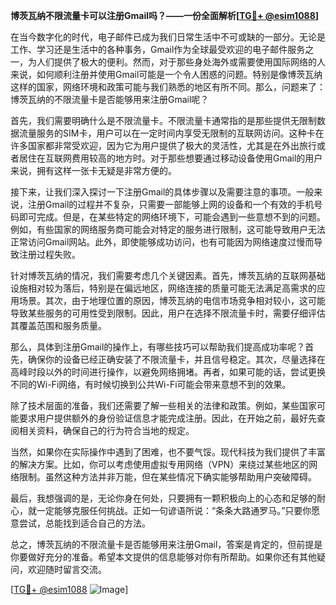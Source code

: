 **博茨瓦纳不限流量卡可以注册Gmail吗？——一份全面解析[[TG💪+ @esim1088](https://t.me/s/esim1088)]**

在当今数字化的时代，电子邮件已成为我们日常生活中不可或缺的一部分。无论是工作、学习还是生活中的各种事务，Gmail作为全球最受欢迎的电子邮件服务之一，为人们提供了极大的便利。然而，对于那些身处海外或需要使用国际网络的人来说，如何顺利注册并使用Gmail可能是一个令人困惑的问题。特别是像博茨瓦纳这样的国家，网络环境和政策可能与我们熟悉的地区有所不同。那么，问题来了：博茨瓦纳的不限流量卡是否能够用来注册Gmail呢？

首先，我们需要明确什么是不限流量卡。不限流量卡通常指的是那些提供无限制数据流量服务的SIM卡，用户可以在一定时间内享受无限制的互联网访问。这种卡在许多国家都非常受欢迎，因为它为用户提供了极大的灵活性，尤其是在外出旅行或者居住在互联网费用较高的地方时。对于那些想要通过移动设备使用Gmail的用户来说，拥有这样一张卡无疑是非常方便的。

接下来，让我们深入探讨一下注册Gmail的具体步骤以及需要注意的事项。一般来说，注册Gmail的过程并不复杂，只需要一部能够上网的设备和一个有效的手机号码即可完成。但是，在某些特定的网络环境下，可能会遇到一些意想不到的问题。例如，有些国家的网络服务商可能会对特定的服务进行限制，这可能导致用户无法正常访问Gmail网站。此外，即使能够成功访问，也有可能因为网络速度过慢而导致注册过程失败。

针对博茨瓦纳的情况，我们需要考虑几个关键因素。首先，博茨瓦纳的互联网基础设施相对较为落后，特别是在偏远地区，网络连接的质量可能无法满足高需求的应用场景。其次，由于地理位置的原因，博茨瓦纳的电信市场竞争相对较小，这可能导致某些服务的可用性受到限制。因此，用户在选择不限流量卡时，需要仔细评估其覆盖范围和服务质量。

那么，具体到注册Gmail的操作上，有哪些技巧可以帮助我们提高成功率呢？首先，确保你的设备已经正确安装了不限流量卡，并且信号稳定。其次，尽量选择在高峰时段以外的时间进行操作，以避免网络拥堵。再者，如果可能的话，尝试更换不同的Wi-Fi网络，有时候切换到公共Wi-Fi可能会带来意想不到的效果。

除了技术层面的准备，我们还需要了解一些相关的法律和政策。例如，某些国家可能要求用户提供额外的身份验证信息才能完成注册。因此，在开始之前，最好先查阅相关资料，确保自己的行为符合当地的规定。

当然，如果你在实际操作中遇到了困难，也不要气馁。现代科技为我们提供了丰富的解决方案。比如，你可以考虑使用虚拟专用网络（VPN）来绕过某些地区的网络限制。虽然这种方法并非万能，但在某些情况下确实能够帮助用户突破障碍。

最后，我想强调的是，无论你身在何处，只要拥有一颗积极向上的心态和足够的耐心，就一定能够克服任何挑战。正如一句谚语所说：“条条大路通罗马。”只要你愿意尝试，总能找到适合自己的方法。

总之，博茨瓦纳的不限流量卡是否能够用来注册Gmail，答案是肯定的，但前提是你要做好充分的准备。希望本文提供的信息能够对你有所帮助。如果你还有其他疑问，欢迎随时留言交流。

[[TG💪+ @esim1088](https://t.me/s/esim1088) ![Image](https://i.postimg.cc/4NQfJmqS/Snipaste-2025-05-13-00-14-12.png)]